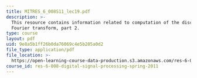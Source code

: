 ```yaml
---
title: MITRES_6_008S11_lec19.pdf
description: >-
  This resource contains information related to computation of the discrete
  Fourier transform, part 2.
type: course
layout: pdf
uid: 9e8a5b1ff26b0da76069c4e5b205a0d2
file_type: application/pdf
file_location: >-
  https://open-learning-course-data-production.s3.amazonaws.com/res-6-008-digital-signal-processing-spring-2011/9e8a5b1ff26b0da76069c4e5b205a0d2_MITRES_6_008S11_lec19.pdf
course_id: res-6-008-digital-signal-processing-spring-2011
---
```

